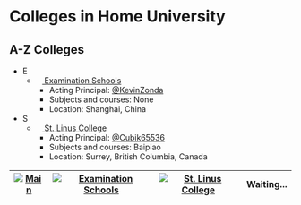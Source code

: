 # Colleges in Home University

## A-Z Colleges

- E
  - [<img style="width: 11px;" src="https://avatars.githubusercontent.com/u/90482566?s=200&v=4"> Examination Schools](https://github.com/ExaminationSchools)
    - Acting Principal: [@KevinZonda](https://github.com/KevinZonda)
    - Subjects and courses: None
    - Location: Shanghai, China
- S
  - [<img style="width: 11px;" src="https://avatars.githubusercontent.com/u/90481831?s=200&v=4"> St. Linus College](https://github.com/StLinusCollege)
    - Acting Principal: [@Cubik65536](https://github.com/Cubik65536)
    - Subjects and courses: Baipiao
    - Location: Surrey, British Columbia, Canada
<!--  - [<img style="width: 11px;" src="https://avatars.githubusercontent.com/u/90479497?s=200&v=4"> St. Linus College](https://github.com/StLinusCollege)
    - Acting Principal: [@Cubik65536](https://github.com/Cubik65536)
    - Subjects and courses: Lie Flat
    - Location: Birmingham, West Midlands, United Kingdom-->

| [![Main](https://avatars.githubusercontent.com/u/85953864?s=200&v=4)](https://github.com/HMUniversity) | [![Examination Schools](https://avatars.githubusercontent.com/u/90482566?s=200&v=4)](https://github.com/ExaminationSchools) | [![St. Linus College](https://avatars.githubusercontent.com/u/90481831?s=200&v=4)](https://github.com/StLinusCollege) | <!--[![St. Chi College](https://avatars.githubusercontent.com/u/90479497?s=200&v=4)](https://github.com/StChiCollege)--> Waiting... |
| -- | -- | -- | -- |
